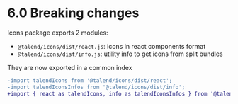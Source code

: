 # 6.0 Breaking changes

Icons package exports 2 modules:

- `@talend/icons/dist/react.js`: icons in react components format
- `@talend/icons/dist/info.js`: utility info to get icons from split bundles

They are now exported in a common index

```diff
-import talendIcons from '@talend/icons/dist/react';
-import talendIconsInfos from '@talend/icons/dist/info';
+import { react as talendIcons, info as talendIconsInfos } from '@talend/icons';
```
